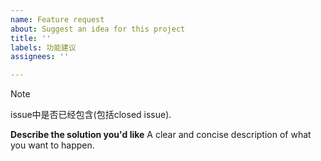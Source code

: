 ```yaml
---
name: Feature request
about: Suggest an idea for this project
title: ''
labels: 功能建议
assignees: ''

---
```


> [!NOTE]
> issue中是否已经包含(包括closed issue).

**Describe the solution you'd like**
A clear and concise description of what you want to happen.
